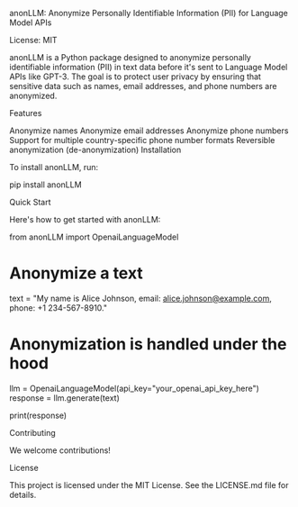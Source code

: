 anonLLM: Anonymize Personally Identifiable Information (PII) for Language Model APIs

License: MIT

anonLLM is a Python package designed to anonymize personally identifiable information (PII) in text data before it's sent to Language Model APIs like GPT-3. The goal is to protect user privacy by ensuring that sensitive data such as names, email addresses, and phone numbers are anonymized.

Features

Anonymize names
Anonymize email addresses
Anonymize phone numbers
Support for multiple country-specific phone number formats
Reversible anonymization (de-anonymization)
Installation

To install anonLLM, run:

pip install anonLLM

Quick Start

Here's how to get started with anonLLM:

from anonLLM import OpenaiLanguageModel

# Anonymize a text
text = "My name is Alice Johnson, email: alice.johnson@example.com, phone: +1 234-567-8910."

# Anonymization is handled under the hood
llm = OpenaiLanguageModel(api_key="your_openai_api_key_here")
response = llm.generate(text)

print(response)


Contributing

We welcome contributions!

License

This project is licensed under the MIT License. See the LICENSE.md file for details.
